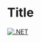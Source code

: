# Title
[![.NET](https://github.com/panuoksala/CodeExamples/actions/workflows/dotnet.yml/badge.svg)](https://github.com/panuoksala/CodeExamples/actions/workflows/dotnet.yml)
